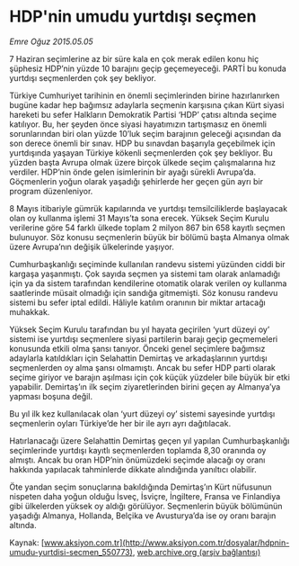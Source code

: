 # HDP'nin umudu yurtdışı seçmen

*Emre Oğuz 2015.05.05*

<div class="pNewsDetailMainContent" itemprop="articleBody">
 <p>
  7 Haziran seçimlerine az bir süre kala en çok merak edilen konu hiç şüphesiz HDP’nin yüzde 10 barajını geçip geçemeyeceği. PARTİ bu konuda yurtdışı seçmenlerden çok şey bekliyor.
 </p>
 <p>
  Türkiye Cumhuriyet tarihinin en önemli seçimlerinden birine hazırlanırken bugüne kadar hep bağımsız adaylarla seçmenin karşısına çıkan Kürt siyasi hareketi bu sefer Halkların Demokratik Partisi ‘HDP’ çatısı altında seçime katılıyor. Bu, her şeyden önce siyasi hayatımızın tartışmasız en önemli sorunlarından biri olan yüzde 10’luk seçim barajının geleceği açısından da son derece önemli bir sınav. HDP bu sınavdan başarıyla geçebilmek için yurtdışında yaşayan Türkiye kökenli seçmenlerden çok şey bekliyor. Bu yüzden başta Avrupa olmak üzere birçok ülkede seçim çalışmalarına hız verdiler. HDP’nin önde gelen isimlerinin bir ayağı sürekli Avrupa’da. Göçmenlerin yoğun olarak yaşadığı şehirlerde her geçen gün ayrı bir program düzenleniyor.
 </p>
 <p>
  8 Mayıs itibariyle gümrük kapılarında ve yurtdışı temsilciliklerde başlayacak olan oy kullanma işlemi 31 Mayıs’ta sona erecek. Yüksek Seçim Kurulu verilerine göre 54 farklı ülkede toplam 2 milyon 867 bin 658 kayıtlı seçmen bulunuyor. Söz konusu seçmenlerin büyük bir bölümü başta Almanya olmak üzere Avrupa’nın değişik ülkelerinde yaşıyor.
 </p>
 <p>
  Cumhurbaşkanlığı seçiminde kullanılan randevu sistemi yüzünden ciddi bir kargaşa yaşanmıştı. Çok sayıda seçmen ya sistemi tam olarak anlamadığı için ya da sistem tarafından kendilerine otomatik olarak verilen oy kullanma saatlerinde müsait olmadığı için sandığa gitmemişti. Söz konusu randevu sistemi bu sefer iptal edildi. Hâliyle katılım oranının bir miktar artacağı muhakkak.
 </p>
 <p>
  Yüksek Seçim Kurulu tarafından bu yıl hayata geçirilen ‘yurt düzeyi oy’ sistemi ise yurtdışı seçmenlere siyasi partilerin barajı geçip geçmemeleri konusunda etkili olma şansı tanıyor. Önceki genel seçimlere bağımsız adaylarla katıldıkları için Selahattin Demirtaş ve arkadaşlarının yurtdışı seçmenlerden oy alma şansı olmamıştı. Ancak bu sefer HDP parti olarak seçime giriyor ve barajın aşılması için çok küçük yüzdeler bile büyük bir etki yapabilir. Demirtaş’ın ilk seçim ziyaretlerinden birini geçen ay Almanya’ya yapması boşuna değil.
 </p>
 <p>
  Bu yıl ilk kez kullanılacak olan ‘yurt düzeyi oy’ sistemi sayesinde yurtdışı seçmenlerin oyları Türkiye’de her bir ile ayrı ayrı dağıtılacak.
 </p>
 <p>
  Hatırlanacağı üzere Selahattin Demirtaş geçen yıl yapılan Cumhurbaşkanlığı seçimlerinde yurtdışı kayıtlı seçmenlerden toplamda 8,30 oranında oy almıştı. Ancak bu oran HDP’nin önümüzdeki seçimde alacağı oy oranı hakkında yapılacak tahminlerde dikkate alındığında yanıltıcı olabilir.
 </p>
 <p>
  Öte yandan seçim sonuçlarına bakıldığında Demirtaş’ın Kürt nüfusunun nispeten daha yoğun olduğu İsveç, İsviçre, İngiltere, Fransa ve Finlandiya gibi ülkelerden yüksek oy aldığı görülüyor. Seçmenlerin büyük bölümünün yaşadığı Almanya, Hollanda, Belçika ve Avusturya’da ise oy oranı barajın altında.
 </p>
</div>


Kaynak: [www.aksiyon.com.tr](http://www.aksiyon.com.tr/dosyalar/hdpnin-umudu-yurtdisi-secmen_550773), [web.archive.org (arşiv bağlantısı)](http://web.archive.org/web/20150716185609/http://www.aksiyon.com.tr/dosyalar/hdpnin-umudu-yurtdisi-secmen_550773)
